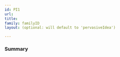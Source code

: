 ```yaml
---
id: PI1
url: 
title: 
family: familyID
layout: (optional: will default to 'pervasiveIdea')

---
```


### Summary
